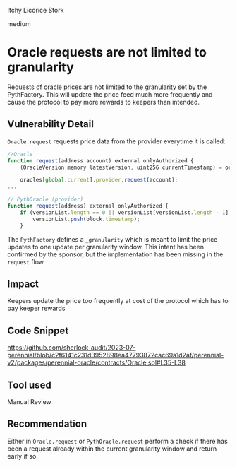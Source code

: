 Itchy Licorice Stork

medium

# Oracle requests are not limited to granularity

Requests of oracle prices are not limited to the granularity set by the PythFactory. This will update the price feed much more frequently and cause the protocol to pay more rewards to keepers than intended.

## Vulnerability Detail

`Oracle.request` requests price data from the provider everytime it is called:

```js
//Oracle
function request(address account) external onlyAuthorized {
    (OracleVersion memory latestVersion, uint256 currentTimestamp) = oracles[global.current].provider.status();

    oracles[global.current].provider.request(account);
...

// PythOracle (provider)
function request(address) external onlyAuthorized {
    if (versionList.length == 0 || versionList[versionList.length - 1] != block.timestamp) {
        versionList.push(block.timestamp); 
    }
```

The `PythFactory` defines a `_granularity` which is meant to limit the price updates to one update per granularity window. This intent has been confirmed by the sponsor, but the implementation has been missing in the `request` flow.


## Impact

Keepers update the price too frequently at cost of the protocol which has to pay keeper rewards

## Code Snippet

https://github.com/sherlock-audit/2023-07-perennial/blob/c2f6141c231d3952898ea47793872cac69a1d2af/perennial-v2/packages/perennial-oracle/contracts/Oracle.sol#L35-L38

## Tool used

Manual Review

## Recommendation

Either in `Oracle.request` or `PythOracle.request` perform a check if there has been a request already within the current granularity window and return early if so. 